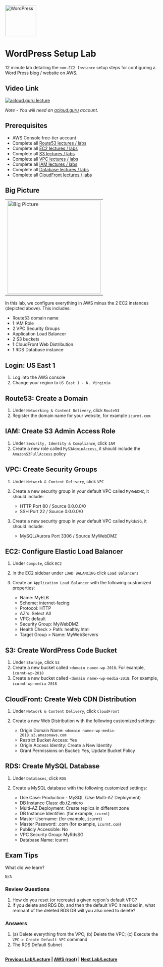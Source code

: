 <img src="https://i.imgur.com/O74efH0.png" height="100" title="WordPress" />

WordPress Setup Lab
======

12 minute lab detailing the `non-EC2 Instance` setup steps for configuring a Word Press blog / website on AWS. 
  
 
## Video Link

[![acloud.guru lecture](https://i.imgur.com/MJI0eMb.png)](https://acloud.guru/course/aws-certified-solutions-architect-associate/learn/wordpress/c384c88d-f29d-5a6b-301f-a1dd09aadbfa/watch)

*Note - You will need an [acloud.guru](acloud.guru) account.*


## Prerequisites

*   AWS Console free-tier account
*   Complete all [Route53 lectures / labs](../route53)
*   Complete all [EC2 lectures / labs](../ec2)
*   Complete all [S3 lectures / labs](../s3)
*   Complete all [VPC lectures / labs](../vpc)
*   Complete all [IAM lectures / labs](../iam)
*   Complete all [Database lectures / labs](../databases)
*   Complete all [CloudFront lectures / labs](../cloudfront)

 
## Big Picture

<table>
<tr>
<td>
 <img src="https://i.imgur.com/ytDNe6P.png" width="300" title="Big Picture" />
</td>
</tr>
</table>


In this lab, we configure everything in AWS minus the 2 EC2 instances (depicted above).  This includes:

  * Route53 domain name
  * 1 IAM Role 
  * 2 VPC Security Groups
  * Application Load Balancer
  * 2 S3 buckets
  * 1 CloudFront Web Distribution
  * 1 RDS Database instance


## Login: US East 1 

1.  Log into the AWS console
2.  Change your region to `US East 1 - N. Virginia` 


## Route53: Create a Domain

1. Under `Networking & Content Delivery`, click `Route53`
2. Register the domain name for your website, for example `icurmt.com`


## IAM: Create S3 Admin Access Role

1. Under `Security, Identity & Compliance`, click `IAM`
2. Create a new role called `MyS3AdminAccess`, it should include the `AmazonS3FullAccess` policy 


## VPC: Create Security Groups

1.  Under `Network & Content Delivery`, click `VPC`
2.  Create a new security group in your default VPC called `MyWebDMZ`, it should include:
    
    * HTTP Port 80 / Source 0.0.0.0/0
    * SSH Port 22 / Source 0.0.0.0/0

3.  Create a new security group in your default VPC called `MyRdsSG`, it should include:
    
    * MySQL/Aurora Port 3306 / Source MyWebDMZ
    

## EC2: Configure Elastic Load Balancer

1.  Under `Compute`, click `EC2`
2.  In the EC2 sidebar under `LOAD BALANCING` click `Load Balancers`
3.  Create an `Application Load Balancer` with the following customized properties:

    * Name:                 MyELB
    * Scheme:               internet-facing
    * Protocol:             HTTP
    * AZ's:                 Select All 
    * VPC:                  default
    * Security Group:       MyWebDMZ
    * Health Check > Path:  healthy.html
    * Target Group > Name:  MyWebServers
    

## S3: Create WordPress Code Bucket

1.  Under `Storage`, click `S3`
2.  Create a new bucket called `<domain name>-wp-2018`. For example, `icurmt-wp-2018`
3.  Create a new bucket called `<domain name>-wp-media-2018`. For example, `icurmt-wp-media-2018`


## CloudFront: Create Web CDN Distribution

1.  Under `Network & Content Delivery`, click `CloudFront`
2.  Create a new Web Distribution with the following customized settings:
  
    * Origin Domain Name: `<domain name>-wp-media-2018.s3.amazonaws.com`
    * Restrict Bucket Access: Yes
    * Origin Access Identity: Create a New Identity
    * Grant Permissions on Bucket: Yes, Update Bucket Policy
    

## RDS: Create MySQL Database

1.  Under `Databases`, click `RDS`
2.  Create a MySQL database with the following customized settings:

    * Use Case: Production - MySQL (Use Multi-AZ Deployment)
    * DB Instance Class: db.t2.micro
    * Multi-AZ Deployment: Create replica in different zone
    * DB Instance Identifier: <domain name> (for example, `icurmt`)
    * Master Username: <domain name> (for example, `icurmt`)
    * Master Password: <domain name>.com (for example, `icurmt.com`)
    * Publicly Accessible: No
    * VPC Security Group: MyRdsSG
    * Database Name: icurmt


## Exam Tips

What did we learn?

    N/A   

### Review Questions

1.  How do you reset (or recreate) a given region's default VPC?
2.  If you delete and RDS Db, and then the default VPC it resided in, what remnant of the deleted RDS DB will you
    also need to delete?  


### Answers

1.  (a) Delete everything from the VPC; (b) Delete the VPC; (c) Execute the `VPC > Create Default VPC` command
2.  The RDS Default Subnet


## 

**[Previous Lab/Lecture](../apps/apps-exam-tips.md) | [AWS (root)](../readme.adoc) | [Next Lab/Lecture](wp-ec2-lab.md)**
